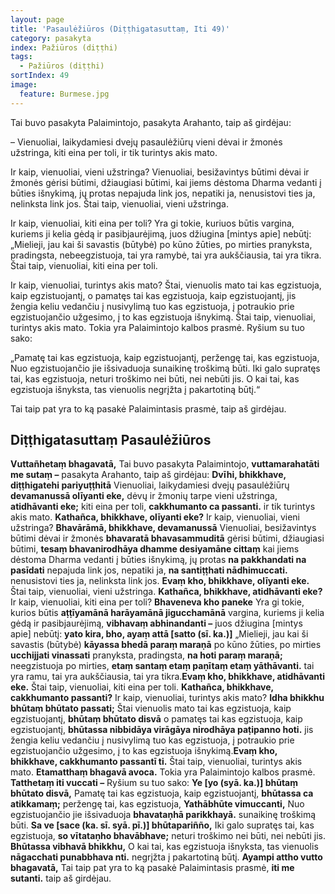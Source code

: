 ```yaml
---
layout: page
title: 'Pasaulėžiūros (Diṭṭhigatasuttaṃ, Iti 49)'
category: pasakyta
index: Pažiūros (diṭṭhi)
tags:
  - Pažiūros (diṭṭhi)
sortIndex: 49
image:
  feature: Burmese.jpg
---
```

Tai buvo pasakyta Palaimintojo, pasakyta Arahanto, taip aš girdėjau:

– Vienuoliai, laikydamiesi dvejų pasaulėžiūrų vieni dėvai ir žmonės užstringa, kiti eina per toli, ir tik turintys akis mato.

Ir kaip, vienuoliai, vieni užstringa? Vienuoliai, besižavintys būtimi dėvai ir žmonės gėrisi būtimi, džiaugiasi būtimi, kai jiems dėstoma Dharma vedanti į būties išnykimą, jų protas nepajuda link jos, nepatiki ja, nenusistovi ties ja, nelinksta link jos. Štai taip, vienuoliai, vieni užstringa.

Ir kaip, vienuoliai, kiti eina per toli? Yra gi tokie, kuriuos būtis vargina, kuriems ji kelia gėdą ir pasibjaurėjimą, juos džiugina [mintys apie] nebūtį: „Mielieji, jau kai ši savastis (būtybė) po kūno žūties, po mirties pranyksta, pradingsta, nebeegzistuoja, tai yra ramybė, tai yra aukščiausia, tai yra tikra. Štai taip, vienuoliai, kiti eina per toli.

Ir kaip, vienuoliai, turintys akis mato? Štai, vienuolis mato tai kas egzistuoja, kaip egzistuojantį, o pamatęs tai kas egzistuoja, kaip egzistuojantį, jis žengia keliu vedančiu į nusivylimą tuo kas egzistuoja, į potraukio prie egzistuojančio užgesimo, į to kas egzistuoja išnykimą. Štai taip, vienuoliai, turintys akis mato. Tokia yra Palaimintojo kalbos prasmė. Ryšium su tuo sako:

„Pamatę tai kas egzistuoja, kaip egzistuojantį, peržengę tai, kas egzistuoja,
Nuo egzistuojančio jie išsivaduoja sunaikinę troškimą būti.
Iki galo supratęs tai, kas egzistuoja, neturi troškimo nei būti, nei nebūti jis.
O kai tai, kas egzistuoja išnyksta, tas vienuolis negrįžta į pakartotiną būtį.“

Tai taip pat yra to ką pasakė Palaimintasis prasmė, taip aš girdėjau. 

## Diṭṭhigatasuttaṃ Pasaulėžiūros
**Vuttañhetaṃ bhagavatā,** Tai buvo pasakyta Palaimintojo, **vuttamarahatāti me sutaṃ –** pasakyta Arahanto, taip aš girdėjau:
**Dvīhi, bhikkhave, diṭṭhigatehi pariyuṭṭhitā** Vienuoliai, laikydamiesi dvejų pasaulėžiūrų **devamanussā olīyanti eke,** dėvų ir žmonių tarpe vieni užstringa, **atidhāvanti eke;** kiti  eina per toli, **cakkhumanto ca passanti.** ir tik turintys akis mato.
**Kathañca, bhikkhave, olīyanti eke?** Ir kaip, vienuoliai, vieni užstringa? **Bhavārāmā, bhikkhave, devamanussā** Vienuoliai, besižavintys būtimi dėvai ir žmonės **bhavaratā bhavasammuditā** gėrisi būtimi, džiaugiasi būtimi, **tesaṃ bhavanirodhāya dhamme desiyamāne cittaṃ** kai jiems dėstoma Dharma vedanti į būties išnykimą, jų protas **na pakkhandati na pasīdati** nepajuda link jos, nepatiki ja, **na santiṭṭhati nādhimuccati.** nenusistovi  ties ja, nelinksta link jos. **Evaṃ kho, bhikkhave, olīyanti eke.** Štai taip, vienuoliai, vieni užstringa.
**Kathañca, bhikkhave, atidhāvanti eke?** Ir kaip, vienuoliai, kiti eina per toli? **Bhaveneva kho paneke** Yra gi tokie, kurios būtis **aṭṭīyamānā harāyamānā jigucchamānā** vargina, kuriems ji kelia gėdą ir pasibjaurėjimą, **vibhavaṃ abhinandanti –** juos džiugina [mintys apie] nebūtį: **yato kira, bho, ayaṃ attā [satto (sī. ka.)]** „Mielieji, jau kai ši savastis (būtybė) **kāyassa bhedā paraṃ maraṇā** po kūno žūties, po mirties **ucchijjati vinassati** pranyksta, pradingsta, **na hoti paraṃ maraṇā;** neegzistuoja po mirties, **etaṃ santaṃ etaṃ paṇītaṃ etaṃ yāthāvanti.** tai yra ramu, tai yra aukščiausia, tai yra tikra.**Evaṃ kho, bhikkhave, atidhāvanti eke.** Štai taip, vienuoliai, kiti eina per toli.
**Kathañca, bhikkhave, cakkhumanto passanti?** Ir kaip, vienuoliai, turintys akis mato? **Idha bhikkhu bhūtaṃ bhūtato passati;** Štai vienuolis mato tai kas egzistuoja, kaip egzistuojantį, **bhūtaṃ bhūtato disvā** o pamatęs tai kas egzistuoja, kaip egzistuojantį, **bhūtassa nibbidāya virāgāya nirodhāya paṭipanno hoti.** jis žengia keliu vedančiu į nusivylimą tuo kas egzistuoja, į potraukio prie egzistuojančio užgesimo, į to kas egzistuoja išnykimą.**Evaṃ kho, bhikkhave, cakkhumanto passantī ti.** Štai taip, vienuoliai, turintys akis mato. **Etamatthaṃ bhagavā avoca.** Tokia yra Palaimintojo kalbos prasmė. **Tatthetaṃ iti vuccati –** Ryšium su tuo sako:
**Ye [yo (syā. ka.)] bhūtaṃ bhūtato disvā,** Pamatę tai kas egzistuoja, kaip egzistuojantį, **bhūtassa ca atikkamaṃ;** peržengę tai, kas egzistuoja,
**Yathābhūte vimuccanti,** Nuo egzistuojančio jie išsivaduoja **bhavataṇhā parikkhayā.** sunaikinę troškimą būti.
**Sa ve [sace (ka. sī. syā. pī.)] bhūtapariñño,** Iki galo supratęs tai, kas egzistuoja, **so vītataṇho bhavābhave;** neturi troškimo nei būti, nei nebūti jis.
**Bhūtassa vibhavā bhikkhu,** O kai tai, kas egzistuoja išnyksta, tas vienuolis **nāgacchati punabbhava nti.** negrįžta į pakartotiną būtį.
**Ayampi attho vutto bhagavatā,** Tai taip pat yra to ką pasakė Palaimintasis prasmė, **iti me sutanti.** taip aš girdėjau. 

